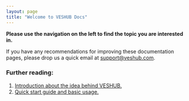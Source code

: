 ```yaml
---
layout: page
title: "Welcome to VESHUB Docs"
---
```


**Please use the navigation on the left to find the topic you are interested in.**

If you have any recommendations for improving these documentation pages, please drop us a quick email at <support@veshub.com>.

### Further reading:
1. [Introduction about the idea behind VESHUB.](/introduction/)
2. [Quick start guide and basic usage.](/getting-started/)